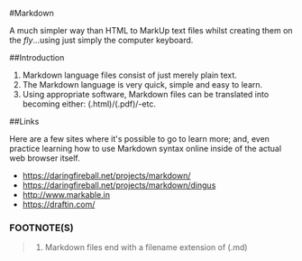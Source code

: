 #Markdown

A much simpler way than HTML to MarkUp text files whilst creating them on the *fly*...using just simply the computer keyboard. 

##Introduction

1. Markdown language files consist of just merely plain text. 
2. The Markdown language is very quick, simple and easy to learn. 
3. Using appropriate software, Markdown files can be translated into becoming either: (.html)/(.pdf)/-etc.

##Links

Here are a few sites where it's possible to go to learn more; and, even practice learning how to use Markdown syntax online inside of the actual web browser itself.

- https://daringfireball.net/projects/markdown/
- https://daringfireball.net/projects/markdown/dingus
- http://www.markable.in
- https://draftin.com/

### FOOTNOTE(S)

> 1. Markdown files end with a filename extension of (.md)

